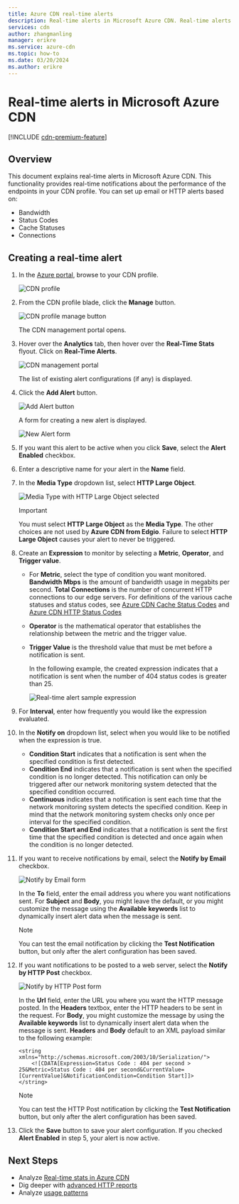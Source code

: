 ```yaml
---
title: Azure CDN real-time alerts
description: Real-time alerts in Microsoft Azure CDN. Real-time alerts provide notifications about the performance of the endpoints in your CDN profile.
services: cdn
author: zhangmanling
manager: erikre
ms.service: azure-cdn
ms.topic: how-to
ms.date: 03/20/2024
ms.author: erikre
---
```


# Real-time alerts in Microsoft Azure CDN

[!INCLUDE [cdn-premium-feature](../../includes/cdn-premium-feature.md)]

## Overview

This document explains real-time alerts in Microsoft Azure CDN. This functionality provides real-time notifications about the performance of the endpoints in your CDN profile. You can set up email or HTTP alerts based on:

- Bandwidth
- Status Codes
- Cache Statuses
- Connections

## Creating a real-time alert

1. In the [Azure portal](https://portal.azure.com), browse to your CDN profile.

    ![CDN profile](./media/cdn-real-time-alerts/cdn-profile-blade.png)
1. From the CDN profile blade, click the **Manage** button.

    ![CDN profile manage button](./media/cdn-real-time-alerts/cdn-manage-btn.png)

    The CDN management portal opens.
3. Hover over the **Analytics** tab, then hover over the **Real-Time Stats** flyout. Click on **Real-Time Alerts**.

    ![CDN management portal](./media/cdn-real-time-alerts/cdn-premium-portal.png)

    The list of existing alert configurations (if any) is displayed.
4. Click the **Add Alert** button.

    ![Add Alert button](./media/cdn-real-time-alerts/cdn-add-alert.png)

    A form for creating a new alert is displayed.

    ![New Alert form](./media/cdn-real-time-alerts/cdn-new-alert.png)
5. If you want this alert to be active when you click **Save**, select the **Alert Enabled** checkbox.
6. Enter a descriptive name for your alert in the **Name** field.
7. In the **Media Type** dropdown list, select **HTTP Large Object**.

    ![Media Type with HTTP Large Object selected](./media/cdn-real-time-alerts/cdn-http-large.png)

   > [!IMPORTANT]
   > You must select **HTTP Large Object** as the **Media Type**. The other choices are not used by **Azure CDN from Edgio**. Failure to select **HTTP Large Object** causes your alert to never be triggered.
   >
   >
8. Create an **Expression** to monitor by selecting a **Metric**, **Operator**, and **Trigger value**.

   - For **Metric**, select the type of condition you want monitored.  **Bandwidth Mbps** is the amount of bandwidth usage in megabits per second.  **Total Connections** is the number of concurrent HTTP connections to our edge servers. For definitions of the various cache statuses and status codes, see [Azure CDN Cache Status Codes](/previous-versions/azure/mt759237(v=azure.100)) and [Azure CDN HTTP Status Codes](/previous-versions/azure/mt759238(v=azure.100))
   - **Operator** is the mathematical operator that establishes the relationship between the metric and the trigger value.
   - **Trigger Value** is the threshold value that must be met before a notification is sent.

     In the following example, the created expression indicates that a notification is sent when the number of 404 status codes is greater than 25.

     ![Real-time alert sample expression](./media/cdn-real-time-alerts/cdn-expression.png)
9. For **Interval**, enter how frequently you would like the expression evaluated.
10. In the **Notify on** dropdown list, select when you would like to be notified when the expression is true.

    - **Condition Start** indicates that a notification is sent when the specified condition is first detected.
    - **Condition End** indicates that a notification is sent when the specified condition is no longer detected. This notification can only be triggered after our network monitoring system detected that the specified condition occurred.
    - **Continuous** indicates that a notification is sent each time that the network monitoring system detects the specified condition. Keep in mind that the network monitoring system checks only once per interval for the specified condition.
    - **Condition Start and End** indicates that a notification is sent the first time that the specified condition is detected and once again when the condition is no longer detected.
1. If you want to receive notifications by email, select the **Notify by Email** checkbox.

    ![Notify by Email form](./media/cdn-real-time-alerts/cdn-notify-email.png)

    In the **To** field, enter the email address you where you want notifications sent. For **Subject** and **Body**, you might leave the default, or you might customize the message using the **Available keywords** list to dynamically insert alert data when the message is sent.

    > [!NOTE]
    > You can test the email notification by clicking the **Test Notification** button, but only after the alert configuration has been saved.
    >
    >
12. If you want notifications to be posted to a web server, select the **Notify by HTTP Post** checkbox.

    ![Notify by HTTP Post form](./media/cdn-real-time-alerts/cdn-notify-http.png)

    In the **Url** field, enter the URL you where you want the HTTP message posted. In the **Headers** textbox, enter the HTTP headers to be sent in the request. For **Body**, you might customize the message by using the **Available keywords** list to dynamically insert alert data when the message is sent.  **Headers** and **Body** default to an XML payload similar to the following example:

    ```
    <string xmlns="http://schemas.microsoft.com/2003/10/Serialization/">
        <![CDATA[Expression=Status Code : 404 per second > 25&Metric=Status Code : 404 per second&CurrentValue=[CurrentValue]&NotificationCondition=Condition Start]]>
    </string>
    ```

    > [!NOTE]
    > You can test the HTTP Post notification by clicking the **Test Notification** button, but only after the alert configuration has been saved.
    >
    >
13. Click the **Save** button to save your alert configuration. If you checked **Alert Enabled** in step 5, your alert is now active.

## Next Steps

- Analyze [Real-time stats in Azure CDN](cdn-real-time-stats.md)
- Dig deeper with [advanced HTTP reports](cdn-advanced-http-reports.md)
- Analyze [usage patterns](cdn-analyze-usage-patterns.md)

